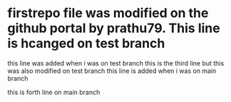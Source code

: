 # firstrepo file was modified on the github portal by prathu79. This line is hcanged on test branch
this line was added when i was on test branch
this is the third line but this was also modified on test branch
this line is added when i was on main branch

this is forth line on main branch
